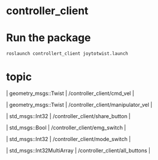# controller_client
# Run the package


```
roslaunch controllert_client joytotwist.launch
```

# topic
| geometry_msgs::Twist       | /controller_client/cmd_vel |

| geometry_msgs::Twist       | /controller_client/manipulator_vel |

| std_msgs::Int32            | /controller_client/share_button |

| std_msgs::Bool             | /controller_client/emg_switch |

| std_msgs::Int32            | /controller_client/mode_switch |

| std_msgs::Int32MultiArray  | /controller_client/all_buttons |
